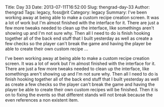 Title: Day 33
Date: 2013-07-11T16:52:00
Slug: thengrad-day-33
Author: thengrad
Tags: legacy, foss@rit
Category: legacy
Summary: I've been working away at being able to make a custom recipe creation screen. It was a lot of work but I'm almost finished with the interface for it. There are just a few more tweaks needed to clean up the interface, like somethings aren't showing up and I'm not sure why. Then all I need to do is finish hooking together all of the back end stuff that I built yesterday as well as create a few checks so the player can't break the game and having the player be able to create their own custom recipe ... 

I've been working away at being able to make a custom recipe creation screen.
It was a lot of work but I'm almost finished with the interface for it. There
are just a few more tweaks needed to clean up the interface, like somethings
aren't showing up and I'm not sure why. Then all I need to do is finish
hooking together all of the back end stuff that I built yesterday as well as
create a few checks so the player can't break the game and having the player
be able to create their own custom recipes will be finished. Then it is on to
fixing the events so that different stands will not break because the even
references a non existent item.

